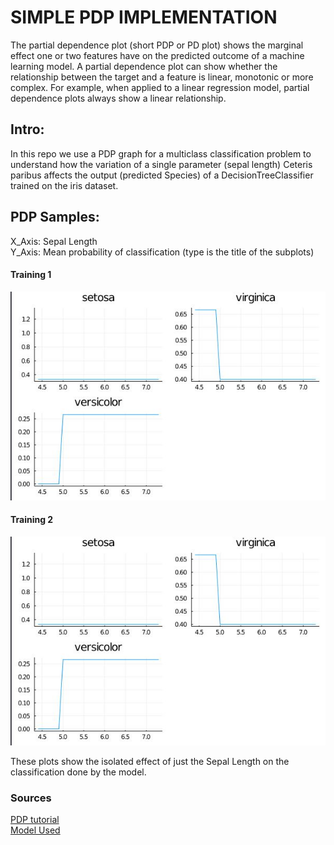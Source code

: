 # SIMPLE PDP IMPLEMENTATION
The partial dependence plot (short PDP or PD plot) shows the marginal effect one or two features have on the predicted outcome of a machine learning model. A partial dependence plot can show whether the relationship between the target and a feature is linear, monotonic or more complex. For example, when applied to a linear regression model, partial dependence plots always show a linear relationship.


## Intro:
In this repo we use a PDP graph for a multiclass classification problem to understand how the variation of a single parameter (sepal length) Ceteris paribus affects the output (predicted Species) of a DecisionTreeClassifier trained on the iris dataset.

## PDP Samples:
X_Axis: Sepal Length <br/>
Y_Axis: Mean probability of classification (type is the title of the subplots) <br/>

#### Training 1
![img 1](images/c1.JPG "Training 1")

#### Training 2
![img 2](images/c1.JPG "Training 2")

These plots show the isolated effect of just the Sepal Length on the classification done by the model. 

### Sources
[PDP tutorial](https://christophm.github.io/interpretable-ml-book/pdp.html) <br/>
[Model Used](https://alan-turing-institute.github.io/MLJ.jl/dev/getting_started/)
